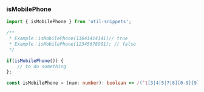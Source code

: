 ### isMobilePhone

<template>
    <b>Use</b>
</template>

```ts
import { isMobilePhone } from 'util-snippets';

/**
 * Example：isMobilePhone(13641414141)// true
 * Example：isMobilePhone(12345678901); // false
 */

if(isMobilePhone()) {
    // to do something
};
```

<template>
    <b>Code</b>
</template>

```ts
const isMobilePhone = (num: number): boolean => /(^1[3|4|5|7|8][0-9]{9}$)/.test(num + '');
```


<style>
    b {
        color: #3eaf7c;
    }
</style>